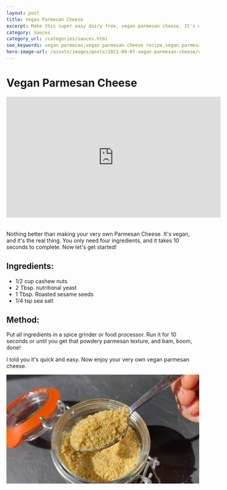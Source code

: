 ```yaml
---
layout: post
title: Vegan Parmesan Cheese
excerpt: Make this super easy dairy free, vegan parmesan cheese. It's only 10 seconds to make.
category: Sauces
category_url: /categories/sauces.html
seo_keywords: vegan parmesan,vegan parmesan cheese recipe,vegan parmesan cheese,how to make vegan parmesan,best vegan parmesan cheese,how to make vegan parmesan cheese,dairy free,easy vegan cheese,vegan cheese,vegan parmesan recipe,plant based cheese
hero-image-url: /assets/images/posts/2021-09-07-vegan-parmesan-cheese/cover.jpg
---
```


# Vegan Parmesan Cheese

<div class="videoWrapper">
  <iframe width="560" height="315" src="https://www.youtube.com/embed/-15nXtklrQE" title="YouTube video player" frameborder="0" allow="accelerometer; autoplay; clipboard-write; encrypted-media; gyroscope; picture-in-picture" allowfullscreen></iframe>
</div>
<br>


Nothing better than making your very own Parmesan Cheese. It's vegan, and it's the real thing. You only need four ingredients, and it takes 10 seconds to complete. Now let's get started!

## Ingredients:
* 1/2 cup cashew nuts
* 2 Tbsp. nutritional yeast
* 1 Tbsp. Roasted sesame seeds
* 1/4 tsp sea salt

## Method:

Put all ingredients in a spice grinder or food processor. Run it for 10 seconds or until you get that powdery parmesan texture, and bam, boom, done!

I told you it's quick and easy. Now enjoy your very own vegan parmesan cheese.

![Vegan Parmesan Cheese](/assets/images/posts/2021-09-07-vegan-parmesan-cheese/cover.jpg "Vegan Parmesan Cheese")